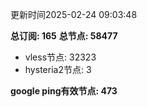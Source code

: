 更新时间2025-02-24 09:03:48

**总订阅: 165**
**总节点: 58477**
- vless节点: 32323
- hysteria2节点: 3

**google ping有效节点: 473**
